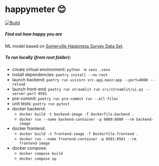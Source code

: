 # happymeter :blush:

[![Build](https://github.com/mixklim/happymeter/actions/workflows/build.yml/badge.svg)](https://github.com/mixklim/happymeter/actions/workflows/build.yml)

##### Find out how happy you are

ML model based on [Somerville Happiness Survey Data Set](https://archive.ics.uci.edu/ml/datasets/Somerville+Happiness+Survey#).

##### To run locally (from root folder):

- create virtual environment: `python -m venv .venv`
- install dependencies: `poetry install --no-root`
- launch backend:
  `poetry run uvicorn src.app.main:app --port=8080 --reload`
- launch front-end:
  `poetry run streamlit run src/streamlit/ui.py --server.port 8501`
- pre-commit: `poetry run pre-commit run --all-files`
- unit tests: `poetry run pytest`
- docker backend:
  - `docker build -t backend-image -f Dockerfile.backend .`
  - `docker run --name backend-container -p 8080:8080 --rm backend-image`
- docker frontend:
  - `docker build -t frontend-image -f Dockerfile.frontend .`
  - `docker run --name frontend-container -p 8501:8501 --rm frontend-image`
- docker compose:
  - `docker compose build`
  - `docker compose up`
